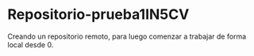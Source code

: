 # Repositorio-prueba1IN5CV
Creando un repositorio remoto, para luego comenzar a trabajar de forma local desde 0.
